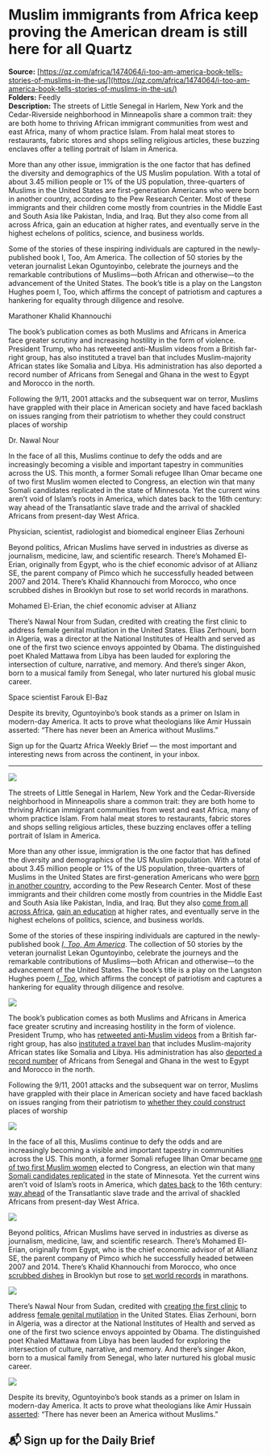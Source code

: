 # Muslim immigrants from Africa keep proving the American dream is still here for all Quartz

**Source:** [https://qz.com/africa/1474064/i-too-am-america-book-tells-stories-of-muslims-in-the-us/](https://qz.com/africa/1474064/i-too-am-america-book-tells-stories-of-muslims-in-the-us/)  
**Folders:** Feedly  
**Description:** The streets of Little Senegal in Harlem, New York and the Cedar-Riverside neighborhood in Minneapolis share a common trait: they are both home to thriving African immigrant communities from west and east Africa, many of whom practice Islam. From halal meat stores to restaurants, fabric stores and shops selling religious articles, these buzzing enclaves offer a telling portrait of Islam in America.

More than any other issue, immigration is the one factor that has defined the diversity and demographics of the US Muslim population. With a total of about 3.45 million people or 1% of the US population, three-quarters of Muslims in the United States are first-generation Americans who were born in another country, according to the Pew Research Center. Most of these immigrants and their children come mostly from countries in the Middle East and South Asia like Pakistan, India, and Iraq. But they also come from all across Africa, gain an education at higher rates, and eventually serve in the highest echelons of politics, science, and business worlds.

Some of the stories of these inspiring individuals are captured in the newly-published book I, Too, Am America. The collection of 50 stories by the veteran journalist Lekan Oguntoyinbo, celebrate the journeys and the remarkable contributions of Muslims—both African and otherwise—to the advancement of the United States. The book’s title is a play on the Langston Hughes poem I, Too, which affirms the concept of patriotism and captures a hankering for equality through diligence and resolve.

Marathoner Khalid Khannouchi

The book’s publication comes as both Muslims and Africans in America face greater scrutiny and increasing hostility in the form of violence. President Trump, who has retweeted anti-Muslim videos from a British far-right group, has also instituted a travel ban that includes Muslim-majority African states like Somalia and Libya. His administration has also deported a record number of Africans from Senegal and Ghana in the west to Egypt and Morocco in the north.

Following the 9/11, 2001 attacks and the subsequent war on terror, Muslims have grappled with their place in American society and have faced backlash on issues ranging from their patriotism to whether they could construct places of worship

Dr. Nawal Nour

In the face of all this, Muslims continue to defy the odds and are increasingly becoming a visible and important tapestry in communities across the US. This month, a former Somali refugee Ilhan Omar became one of two first Muslim women elected to Congress, an election win that many Somali candidates replicated in the state of Minnesota. Yet the current wins aren’t void of Islam’s roots in America, which dates back to the 16th century: way ahead of the Transatlantic slave trade and the arrival of shackled Africans from present-day West Africa.

Physician, scientist, radiologist and biomedical engineer Elias Zerhouni

Beyond politics, African Muslims have served in industries as diverse as journalism, medicine, law, and scientific research. There’s Mohamed El-Erian, originally from Egypt, who is the chief economic advisor of at Allianz SE, the parent company of Pimco which he successfully headed between 2007 and 2014. There’s Khalid Khannouchi from Morocco, who once scrubbed dishes in Brooklyn but rose to set world records in marathons.

Mohamed El-Erian, the chief economic adviser at Allianz

There’s Nawal Nour from Sudan, credited with creating the first clinic to address female genital mutilation in the United States. Elias Zerhouni, born in Algeria, was a director at the National Institutes of Health and served as one of the first two science envoys appointed by Obama. The distinguished poet Khaled Mattawa from Libya has been lauded for exploring the intersection of culture, narrative, and memory. And there’s singer Akon, born to a musical family from Senegal, who later nurtured his global music career.

Space scientist Farouk El-Baz

Despite its brevity, Oguntoyinbo’s book stands as a primer on Islam in modern-day America. It acts to prove what theologians like Amir Hussain asserted: “There has never been an America without Muslims.”

Sign up for the Quartz Africa Weekly Brief — the most important and interesting news from across the continent, in your inbox.


---

<div><div><div><picture><img src="https://qz.com/cdn-cgi/image/width=1024%2Cquality=85%2Cformat=auto/https://assets.qz.com/media/e7d9155a49fdd58e7bea012f7ce79756.jpg"></picture></div><p>The streets of Little Senegal in Harlem, New York and the Cedar-Riverside neighborhood in Minneapolis share a common trait: they are both home to thriving African immigrant communities from west and east Africa, many of whom practice Islam. From halal meat stores to restaurants, fabric stores and shops selling religious articles, these buzzing enclaves offer a telling portrait of Islam in America.</p></div><div><p>More than any other issue, immigration is the one factor that has defined the diversity and demographics of the US Muslim population. With a total of about  3.45 million people or 1% of the US population, three-quarters of Muslims in the United States are first-generation Americans who were <a href="http://www.pewforum.org/2017/07/26/demographic-portrait-of-muslim-americans/#muslims-in-the-us">born in another country</a>, according to the Pew Research Center. Most of these immigrants and their children come mostly from countries in the Middle East and South Asia like Pakistan, India, and Iraq. But they also <a href="https://qz.com/africa/911271/there-are-now-more-than-two-million-african-immigrants-living-in-the-us">come from all across Africa</a>, <a href="https://qz.com/africa/1259998/african-immigrants-in-the-us-are-more-educated-than-anywhere-else">gain an education</a> at higher rates, and eventually serve in the highest echelons of politics, science, and business worlds.</p></div><div><p>Some of the stories of these inspiring individuals are captured in the newly-published book <a href="https://www.amazon.com/Too-Am-America-Stories-American-ebook/dp/B07JNCFRDN"><em>I, Too, Am America</em></a>. The collection of 50 stories by the veteran journalist Lekan Oguntoyinbo, celebrate the journeys and the remarkable contributions of Muslims—both African and otherwise—to the advancement of the United States. The book’s title is a play on the Langston Hughes poem <a href="https://www.poetryfoundation.org/poems/47558/i-too"><em>I, Too</em></a>, which affirms the concept of patriotism and captures a hankering for equality through diligence and resolve.</p></div><div><div><picture><img src="https://qz.com/cdn-cgi/image/width=1024%2Cquality=85%2Cformat=auto/https://assets.qz.com/media/f47a905cd9958a53c103a7040822f4b7.jpg"></picture></div><p>The book’s publication comes as both Muslims and Africans in America face greater scrutiny and increasing hostility in the form of violence. President Trump, who has <a href="https://www.bbc.com/news/world-us-canada-42166663">retweeted anti-Muslim videos</a> from a British far-right group, has also <a href="https://qz.com/africa/898322/trumps-immigrant-ban-adds-to-the-horrifying-ordeals-somalian-refugees-face">instituted a travel ban</a> that includes Muslim-majority African states like Somalia and Libya. His administration has also <a href="https://qz.com/africa/1204111/trumps-immigration-ice-kicked-out-more-africans-than-ever-while-reducing-overall-removals">deported a record number</a> of Africans from Senegal and Ghana in the west to Egypt and Morocco in the north.</p></div><div><p>Following the 9/11, 2001 attacks and the subsequent war on terror, Muslims have grappled with their place in American society and have faced backlash on issues ranging from their patriotism to <a href="https://www.aclu.org/issues/national-security/discriminatory-profiling/nationwide-anti-mosque-activity">whether they could construct</a> places of worship</p></div><div><div><picture><img src="https://qz.com/cdn-cgi/image/width=1024%2Cquality=85%2Cformat=auto/https://assets.qz.com/media/e573ac140ee523f218e65937ee193f86.jpg"></picture></div><p>In the face of all this, Muslims continue to defy the odds and are increasingly becoming a visible and important tapestry in communities across the US. This month, a former Somali refugee Ilhan Omar became <a href="https://qz.com/africa/1453905/election-2018-ilhan-omar-first-somali-muslim-woman-in-us-congress">one of two first Muslim women</a> elected to Congress, an election win that many <a href="https://qz.com/africa/1452266/election-day-2018-somalis-in-minnesota-to-make-electoral-history">Somali candidates replicated</a> in the state of Minnesota. Yet the current wins aren’t void of Islam’s roots in America, which <a href="https://www.nationalgeographic.com/magazine/2018/05/being-muslim-in-america/">dates back</a> to the 16th century: <a href="https://www.ft.com/content/5be3bbbc-41ca-11e5-b98b-87c7270955cf">way ahead</a> of the Transatlantic slave trade and the arrival of shackled Africans from present-day West Africa.</p></div><div><div><picture><img src="https://qz.com/cdn-cgi/image/width=1024%2Cquality=85%2Cformat=auto/https://assets.qz.com/media/587961f5a930936f1eecd2bd5fd3e4ba.jpg"></picture></div><p>Beyond politics, African Muslims have served in industries as diverse as journalism, medicine, law, and scientific research. There’s Mohamed El-Erian, originally from Egypt, who is the chief economic advisor of at Allianz SE, the parent company of Pimco which he successfully headed between 2007 and 2014. There’s Khalid Khannouchi from Morocco, who once <a href="https://www.nytimes.com/1998/05/16/sports/running-from-morocco-to-brooklyn-a-runner-s-road-to-the-top.html">scrubbed dishes</a> in Brooklyn but rose to <a href="https://www.nytimes.com/1999/10/25/sports/marathon-khannouchi-sets-world-record-in-only-his-third-marathon.html">set world records</a> in marathons.</p></div><div><div><picture><img src="https://qz.com/cdn-cgi/image/width=1024%2Cquality=85%2Cformat=auto/https://assets.qz.com/media/36356aba68675c6f2e00df552527257e.jpg"></picture></div><p>There’s Nawal Nour from Sudan, credited with <a href="https://www.macfound.org/fellows/716/">creating the first clinic</a> to address <a href="https://qz.com/1473729/us-judge-the-ban-on-female-genital-mutilation-is-unconstitutional">female genital mutilation</a> in the United States. Elias Zerhouni, born in Algeria, was a director at the National Institutes of Health and served as one of the first two science envoys appointed by Obama. The distinguished poet Khaled Mattawa from Libya has been lauded for exploring the intersection of culture, narrative, and memory. And there’s singer Akon, born to a musical family from Senegal, who later nurtured his global music career.</p></div><div><div><picture><img src="https://qz.com/cdn-cgi/image/width=1024%2Cquality=85%2Cformat=auto/https://assets.qz.com/media/dccfe0d7168cd2fd6a331563bcf0c6b9.jpg"></picture></div><p>Despite its brevity, Oguntoyinbo’s book stands as a primer on Islam in modern-day America. It acts to prove what theologians like Amir Hussain <a href="https://www.baylorpress.com/9781481306232/muslims-and-the-making-of-america/">asserted</a>: “There has never been an America without Muslims.”</p></div><div><h2>📬 Sign up for the Daily Brief</h2></div></div>